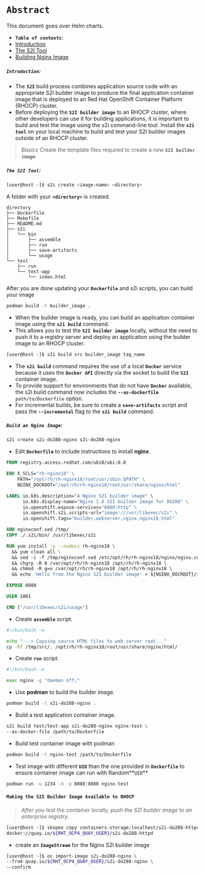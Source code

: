 # **`Abstract`**

This document goes over Helm charts.
-  **`Table of contents`**:
  - [Introduction](#introduction)
  - [The S2I Tool](#the-s2i-tool)
  - [Building Nginx Image](#building-nginx-image)

##### **`Introduction`**:
- The **`S2I`** build process combines application source code with an appropriate S2I builder image to produce the final application container image that is deployed to an Red Hat OpenShift Container Platform (RHOCP) cluster.
- Before deploying the **`S2I builder image`** to an RHOCP cluster, where other developers can use it for building applications, it is important to build and test the image using the s2i command-line tool. Install the **`s2i tool`** on your local machine to build and test your S2I builder images outside of an RHOCP cluster. 

> *Basics*
Create the template files required to create a new **`S2I builder image`**:

##### **`The S2I Tool`**:
```zsh
[user@host ~]$ s2i create <image-name> <directory>
```
A folder with your **`<directory>`** is created. 
```text
directory
├── Dockerfile 
├── Makefile
├── README.md
├── s2i 
│   └── bin
│       ├── assemble
│       ├── run
│       ├── save-artifacts
│       └── usage
└── test
    ├── run
    └── test-app 
        └── index.html
```

After you are done updating your **`Dockerfile`** and s2i scripts, you can build your image
```zsh
podman build -t builder_image .
```
- When the builder image is ready, you can build an application container image using the **`s2i build`** command. 
- This allows you to test the **`S2I builder image`** locally, without the need to push it to a registry server and deploy an application using the builder image to an RHOCP cluster.
```zsh
[user@host ~]$ s2i build src builder_image tag_name
```
- The **`s2i build`** command requires the use of a local **`Docker`** service because it uses the **`Docker API`** directly via the socket to build the **`S2I`** container image. 
- To provide support for environments that do not have **`Docker`** available, the s2i build command now includes the **`--as-dockerfile`** `path/to/Dockerfile` option.
- For incremental builds, be sure to create a **`save-artifacts`** script and pass the **`--incremental`** flag to the **`s2i build`** command.

##### **`Build an Nginx Image`**:




```zsh
s2i create s2i-do288-nginx s2i-do288-nginx
```
- Edit **`Dockerfile`** to include instructions to install **nginx**.

```Dockerfile
FROM registry.access.redhat.com/ubi8/ubi:8.0  

ENV X_SCLS="rh-nginx18" \
    PATH="/opt/rh/rh-nginx18/root/usr/sbin:$PATH" \
    NGINX_DOCROOT="/opt/rh/rh-nginx18/root/usr/share/nginx/html"

LABEL io.k8s.description="A Nginx S2I builder image" \ 
      io.k8s.display-name="Nginx 1.8 S2I builder image for DO288" \
      io.openshift.expose-services="8080:http" \
      io.openshift.s2i.scripts-url="image:///usr/libexec/s2i" \
      io.openshift.tags="builder,webserver,nginx,nginx18,html"

ADD nginxconf.sed /tmp/
COPY ./.s2i/bin/ /usr/libexec/s2i 

RUN yum install -y --nodocs rh-nginx18 \ 
  && yum clean all \
  && sed -i -f /tmp/nginxconf.sed /etc/opt/rh/rh-nginx18/nginx/nginx.conf \
  && chgrp -R 0 /var/opt/rh/rh-nginx18 /opt/rh/rh-nginx18 \ 
  && chmod -R g=u /var/opt/rh/rh-nginx18 /opt/rh/rh-nginx18 \ 
  && echo 'Hello from the Nginx S2I builder image' > ${NGINX_DOCROOT}/index.html

EXPOSE 8080

USER 1001

CMD ["/usr/libexec/s2i/usage"]
```
- Create **`assemble`** script.
```bash
#!/bin/bash -e

echo "---> Copying source HTML files to web server root..."
cp -Rf /tmp/src/. /opt/rh/rh-nginx18/root/usr/share/nginx/html/
```
- Create **`run`** script.
```bash
#!/bin/bash -e

exec nginx -g "daemon off;"
```
- Use **podman** to build the builder image.
```zsh
podman build -t s2i-do288-nginx .
```
- Build a test application container image.
```zsh
s2i build test/test-app s2i-do288-nginx nginx-test \
--as-docker-file /path/to/Dockerfile
```
-  Build test container image with podman
```zsh
podman build -t nginx-test /path/to/Dockerfile
```
- Test image with different  **`UID`** than the one provided in **`Dockerfile`** to ensure container image can run with Random**`UID`**.
```zsh
podman run -u 1234 -d -p 8080:8080 nginx-test
```


#### **`Making the S2I Builder Image Available to RHOCP`**
> *After you test the container locally, push the S2I builder image to an enterprise registry.*
```zsh
[user@host ~]$ skopeo copy containers-storage:localhost/s2i-do288-httpd \
docker://quay.io/${RHT_OCP4_QUAY_USER}/s2i-do288-httpd
```
- create an **`ImageStream`** for the Nginx S2I builder image
```zsh
[user@host ~]$ oc import-image s2i-do288-nginx \
--from quay.io/${RHT_OCP4_QUAY_USER}/s2i-do288-nginx \
--confirm
```